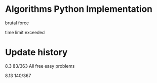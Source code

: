 Algorithms Python Implementation
=====================================

brutal force

time limit exceeded


Update history
=====================================
8.3    83/363 All free easy problems  

8.13   140/367 